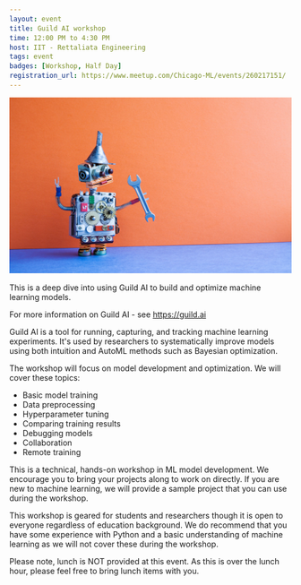 ```yaml
---
layout: event
title: Guild AI workshop
time: 12:00 PM to 4:30 PM
host: IIT - Rettaliata Engineering
tags: event
badges: [Workshop, Half Day]
registration_url: https://www.meetup.com/Chicago-ML/events/260217151/
---
```


![](/assets/images/robot.jpg)

This is a deep dive into using Guild AI to build and optimize machine
learning models.

For more information on Guild AI - see https://guild.ai

Guild AI is a tool for running, capturing, and tracking machine
learning experiments. It's used by researchers to systematically
improve models using both intuition and AutoML methods such as
Bayesian optimization.

The workshop will focus on model development and optimization. We will
cover these topics:

- Basic model training
- Data preprocessing
- Hyperparameter tuning
- Comparing training results
- Debugging models
- Collaboration
- Remote training

This is a technical, hands-on workshop in ML model development. We
encourage you to bring your projects along to work on directly. If you
are new to machine learning, we will provide a sample project that you
can use during the workshop.

This workshop is geared for students and researchers though it is open
to everyone regardless of education background. We do recommend that
you have some experience with Python and a basic understanding of
machine learning as we will not cover these during the workshop.

Please note, lunch is NOT provided at this event. As this is over the
lunch hour, please feel free to bring lunch items with you.
